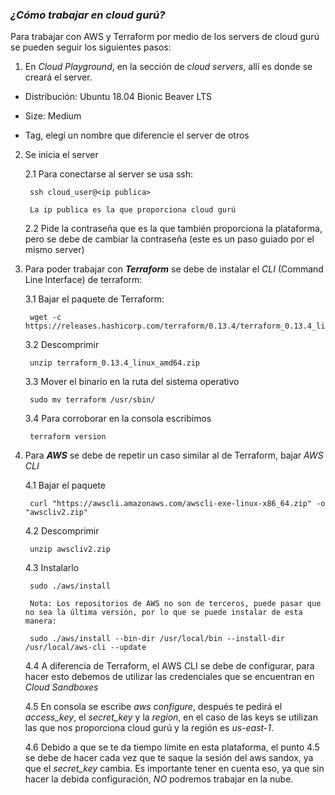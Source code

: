 ### *¿Cómo trabajar en cloud gurú?*

Para trabajar con AWS y Terraform por medio de los servers de cloud gurú se pueden seguir los siguientes pasos:

1. En *Cloud Playground*, en la sección de *cloud servers*, allí es donde se creará el server. 
 
 - Distribución: Ubuntu 18.04 Bionic Beaver LTS

 - Size: Medium 

 - Tag, elegí un nombre que diferencie el server de otros

2. Se inicia el server

    2.1 Para conectarse al server se usa ssh:

        ssh cloud_user@<ip publica>

        La ip publica es la que proporciona cloud gurú

    2.2 Pide la contraseña que es la que también proporciona la plataforma, pero se debe de cambiar la contraseña (este es un paso guiado por el mismo server)

3. Para poder trabajar con ***Terraform*** se debe de instalar el *CLI* (Command Line Interface) de terraform:

    3.1 Bajar el paquete de Terraform:
     
        wget -c https://releases.hashicorp.com/terraform/0.13.4/terraform_0.13.4_linux_amd64.zip

    3.2 Descomprimir 

        unzip terraform_0.13.4_linux_amd64.zip

    3.3 Mover el binario en la ruta del sistema operativo

        sudo mv terraform /usr/sbin/

    3.4 Para corroborar en la consola escribimos

        terraform version

4. Para ***AWS*** se debe de repetir un caso similar al de Terraform, bajar *AWS CLI*

    4.1 Bajar el paquete 

        curl "https://awscli.amazonaws.com/awscli-exe-linux-x86_64.zip" -o "awscliv2.zip"

    4.2 Descomprimir

        unzip awscliv2.zip

    4.3 Instalarlo

        sudo ./aws/install

        Nota: Los repositorios de AWS no son de terceros, puede pasar que no sea la última versión, por lo que se puede instalar de esta manera:

        sudo ./aws/install --bin-dir /usr/local/bin --install-dir /usr/local/aws-cli --update

    4.4 A diferencia de Terraform, el AWS CLI se debe de configurar, para hacer esto debemos de utilizar las credenciales que se encuentran en *Cloud Sandboxes*

    4.5 En consola se escribe *aws configure*, después te pedirá el *access_key*, el *secret_key* y la *region*, en el caso de las keys se utilizan las que nos proporciona cloud gurú y la región es *us-east-1*.

    4.6 Debido a que se te da tiempo límite en esta plataforma, el punto 4.5 se debe de hacer cada vez que te saque la sesión del aws sandox, ya que el *secret_key* cambia.
    Es importante tener en cuenta eso, ya que sin hacer la debida configuración, *NO* podremos trabajar en la nube.

